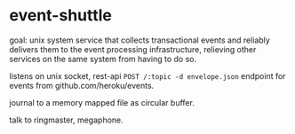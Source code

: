 event-shuttle
=============

goal: unix system service that collects transactional events and reliably delivers them to the event processing infrastructure,
 relieving other services on the same system from having to do so.

listens on unix socket, rest-api `POST /:topic -d envelope.json` endpoint for events from github.com/heroku/events.

journal to a memory mapped file as circular buffer.

talk to ringmaster, megaphone.



